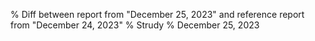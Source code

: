 % Diff between report from "December 25, 2023" and reference report from "December 24, 2023"
% Strudy
% December 25, 2023


